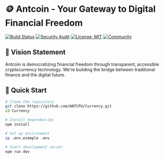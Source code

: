 # 🪙 Antcoin - Your Gateway to Digital Financial Freedom

[![Build Status](https://github.com/ANTCPU/Currency/workflows/CI/badge.svg)](https://github.com/ANTCPU/Currency/actions)
[![Security Audit](https://github.com/ANTCPU/Currency/workflows/Security/badge.svg)](https://github.com/ANTCPU/Currency/actions)
[![License: MIT](https://img.shields.io/badge/License-MIT-yellow.svg)](https://opensource.org/licenses/MIT)
[![Community](https://img.shields.io/badge/Community-600%2B-blue)](https://facebook.com/antcoin)

## 🌟 Vision Statement
Antcoin is democratizing financial freedom through transparent, accessible cryptocurrency technology. We're building the bridge between traditional finance and the digital future.

## 🚀 Quick Start
```bash
# Clone the repository
git clone https://github.com/ANTCPU/Currency.git
cd Currency

# Install dependencies
npm install

# Set up environment
cp .env.example .env

# Start development server
npm run dev
